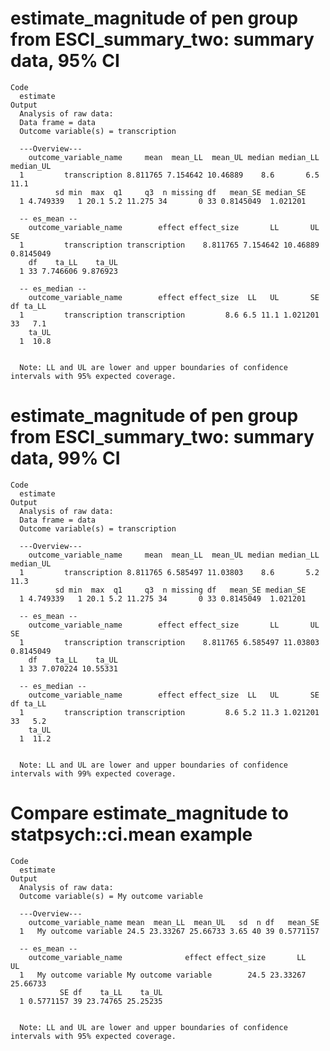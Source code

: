 # estimate_magnitude of pen group from ESCI_summary_two: summary data, 95% CI

    Code
      estimate
    Output
      Analysis of raw data:
      Data frame = data
      Outcome variable(s) = transcription
      
      ---Overview---
        outcome_variable_name     mean  mean_LL  mean_UL median median_LL median_UL
      1         transcription 8.811765 7.154642 10.46889    8.6       6.5      11.1
              sd min  max  q1     q3  n missing df   mean_SE median_SE
      1 4.749339   1 20.1 5.2 11.275 34       0 33 0.8145049  1.021201
      
      -- es_mean --
        outcome_variable_name        effect effect_size       LL       UL        SE
      1         transcription transcription    8.811765 7.154642 10.46889 0.8145049
        df    ta_LL    ta_UL
      1 33 7.746606 9.876923
      
      -- es_median --
        outcome_variable_name        effect effect_size  LL   UL       SE df ta_LL
      1         transcription transcription         8.6 6.5 11.1 1.021201 33   7.1
        ta_UL
      1  10.8
      
      
      Note: LL and UL are lower and upper boundaries of confidence intervals with 95% expected coverage.

# estimate_magnitude of pen group from ESCI_summary_two: summary data, 99% CI

    Code
      estimate
    Output
      Analysis of raw data:
      Data frame = data
      Outcome variable(s) = transcription
      
      ---Overview---
        outcome_variable_name     mean  mean_LL  mean_UL median median_LL median_UL
      1         transcription 8.811765 6.585497 11.03803    8.6       5.2      11.3
              sd min  max  q1     q3  n missing df   mean_SE median_SE
      1 4.749339   1 20.1 5.2 11.275 34       0 33 0.8145049  1.021201
      
      -- es_mean --
        outcome_variable_name        effect effect_size       LL       UL        SE
      1         transcription transcription    8.811765 6.585497 11.03803 0.8145049
        df    ta_LL    ta_UL
      1 33 7.070224 10.55331
      
      -- es_median --
        outcome_variable_name        effect effect_size  LL   UL       SE df ta_LL
      1         transcription transcription         8.6 5.2 11.3 1.021201 33   5.2
        ta_UL
      1  11.2
      
      
      Note: LL and UL are lower and upper boundaries of confidence intervals with 99% expected coverage.

# Compare estimate_magnitude to statpsych::ci.mean example

    Code
      estimate
    Output
      Analysis of raw data:
      Outcome variable(s) = My outcome variable
      
      ---Overview---
        outcome_variable_name mean  mean_LL  mean_UL   sd  n df   mean_SE
      1   My outcome variable 24.5 23.33267 25.66733 3.65 40 39 0.5771157
      
      -- es_mean --
        outcome_variable_name              effect effect_size       LL       UL
      1   My outcome variable My outcome variable        24.5 23.33267 25.66733
               SE df    ta_LL    ta_UL
      1 0.5771157 39 23.74765 25.25235
      
      
      Note: LL and UL are lower and upper boundaries of confidence intervals with 95% expected coverage.

